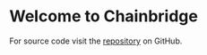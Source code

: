 # Welcome to Chainbridge

For source code visit the [repository](https://github.com/polyledger/chainbridge) on GitHub.
